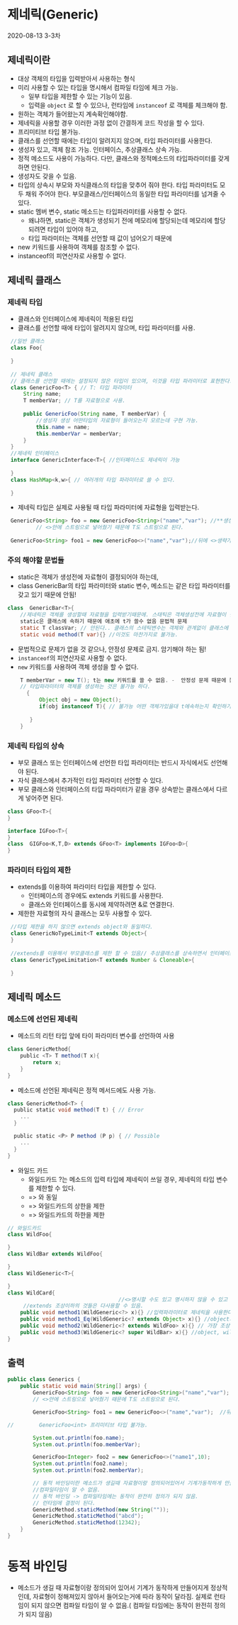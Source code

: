 # 제네릭(Generic)
2020-08-13 3-3차
## 제네릭이란
 * 대상 객체의 타입을 입력받아서 사용하는 형식
 * 미리 사용할 수 있는 타입을 명시해서 컴파일 타임에 체크 가능.
      * 일부 타입을 제한할 수 있는 기능이 있음.
      * 입력을 `object` 로 할 수 있으나, 런타임에 `instanceof` 로 객체를 체크해야 함.
 * 원하는 객체가 들어왔는지 계속확인해야함.
 * 제네릭을 사용할 경우 이러한 과정 없이 간결하게 코드 작성을 할 수 있다.
 * 프리미티브 타입 불가능.
 * 클래스를 선언할 때에는 타입이 알려지지 않으며, 타입 파라미터를 사용한다.
 * 생성자 있고, 객체 참조 가능. 인터페이스, 추상클래스 상속 가능.
 * 정적 메소드도 사용이 가능하다. 다만, 클래스와 정적메소드의 타입파라미터를 갖게 하면 안된다.
 * 생성자도 갖을 수 있음.
 * 타입의 상속시 부모와 자식클래스의 타입을 맞추어 줘야 한다. 타입 파라미터도 모두 채워 주어야 한다. 부모클래스/인터페이스의 동일한 타입 파라미터를 넘겨줄 수 있다.
 * static 멤버 변수, static 메소드는 타입파라미터를 사용할 수 없다.
   * 왜냐하면, static은 객체가 생성되기 전에 메모리에 할당되는데 메모리에 할당되려면 타입이 있어야 하고, 
   * 타입 파라미터는 객체를 선언할 때 값이 넘어오기 때문에
 * new 키워드를 사용하여 객체를 참조할 수 없다.
 * instanceof의 피연산자로 사용할 수 없다.
 
 ## 제네릭 클래스
 ### 제네릭 타입
 * 클래스와 인터페이스에 제네릭이 적용된 타입
 * 클래스를 선언할 때에 타입이 알려지지 않으며, 타입 파라미터를 사용.
  ````java
   //일반 클래스
   class Foo{
   
   }
   
   // 제네릭 클래스
   // 클래스를 선언할 때에는 설정되지 않은 타입이 있으며, 이것을 타입 파라미터로 표현한다.
   class GenericFoo<T> { // T: 타입 파라미터
       String name;
       T memberVar; // T를 자료형으로 사용.
   
       public GenericFoo(String name, T memberVar) {
           //생성자 생성 어떤타입의 자료형이 들어오는지 모르는데 구현 가능.
           this.name = name;
           this.memberVar = memberVar;
       }
   }
   //제네릭 인터페이스
   interface GenericInterface<T>{ //인터페이스도 제네릭이 가능
       
   }
   class HashMap<k,w>{ // 여러개의 타입 파라미터로 쓸 수 있다.
   
   }
   ````
 * 제네릭 타입은 실제로 사용될 때 타입 파라미터에 자료형을 입력받는다.
  ````groovy
   GenericFoo<String> foo = new GenericFoo<String>("name","var"); //**생성할 때 자료형을 정해주게 되어 있음.**
           // <>안에 스트링으로 넣어줬기 때문에 T도 스트링으로 된다.
   
   GenericFoo<String> foo1 = new GenericFoo<>("name","var");//뒤에 <>생략가능
   ````
### 주의 해야할 문법들
 * static은 객체가 생성전에 자료형이 결정되어야 하는데, 
 * class  GenericBar<T>의 타입 파라미터와 static 변수, 메소드는 같은 타입 파라미터를 갖고 있기 때문에 안됨!
````java
class  GenericBar<T>{
    //제네릭은 객체를 생성할때 자료형을 입력받기때문에. 스태틱은 객체생성전에 자료형이 결정되어야 하기때문에 / 클래스에 속하기 때문에 t를사용하면 자료형 알 수 없음.
    static은 클래스에 속하기 때문에 애초에 t가 쓸수 없음 문법적 문제
    static T classVar; // 안된다.. 클래스의 스테틱변수는 객체와 관계없이 클래스에 속해있기 때문에 스태틱 변수가 생겨야하는 생서시점에는 t 자료형이 없기 때문에
    static void method(T var){} //이것도 마찬가지로 불가능.
````
* 문법적으로 문제가 없을 것 같으나, 안정성 문제로 금지. 암기해야 하는 됨!
* `instanceof`의 피연산자로 사용할 수 없다.
* `new` 키워드를 사용하여 객체 생성을 할 수 없다.
````groovy
    T memberVar = new T(); t는 new 키워드를 쓸 수 없음. -  안정성 문제 때문에 불가능하다. 티라는 자료형이 결정되지 않기때문에 생성자가 어떻게 정의될지 모르기 때문에 불가능 자바에서 막혀있음.
    // 타입파라미터의 객체를 생성하는 것은 불가능 하다.
      {
          Object obj = new Object();
          if(obj instanceof T){ // 불가능 어떤 객체가있을대 t에속하는지 확인하기 불가능 안정성 문제 때문에 그냥 막혀있음.
    
       }
    }
````
### 제네릭 타입의 상속
 * 부모 클래스 또는 인터페이스에 선언한 타입 파라미터는 반드시 자식에서도 선언해야 된다.
 * 자식 클래스에서 추가적인 타입 파라미터 선언할 수 있다.
 * 부모 클래스와 인터페이스의 타입 파라미터가 같을 경우 상속받는 클래스에서 다르게 넣어주면 된다.
 ````groovy
 class GFoo<T>{
 }
 
 interface IGFoo<T>{
 }
 class  GIGFoo<K,T,D> extends GFoo<T> implements IGFoo<D>{
 }
 ````
### 파라미터 타입의 제한
 * extends를 이용하여 파라미터 타입을 제한할 수 있다.
   * 인터페이스의 경우에도 extends 키워드를 사용한다.
   * 클래스와 인터페이스를 동시에 제약하려면 &로 연결한다.
 * 제한한 자료형의 자식 클래스는 모두 사용할 수 있다.
 ````groovy
  //타입 제한을 하지 않으면 extends object와 동일하다.
  class GenericNoTypeLimit<T extends Object>{
  }
  
  //extends를 이용해서 부모클래스를 제한 할 수 있음// 추상클래스를 상속하면서 인터페이스를 추가로 구현할 수 있음  추상클래스+인터페이스를 구현해야한다
  class GenericTypeLimitation<T extends Number & Cloneable>{
  
  }
 ````
## 제네릭 메소드
### 메소드에 선언된 제네릭
* 메소드의 리턴 타입 앞에 타이 파라미터 변수를 선언하여 사용
````groovy
class GenericMethod{
    public <T> T method(T x){
        return x;
    }
}
````
* 메소드에 선언된 제네릭은 정적 메서드에도 사용 가능.
````groovy
class GenericMethod<T> {
  public static void method(T t) { // Error
    ...
  }

  public static <P> P method (P p) { // Possible
    ...
  }
}
````
* 와일드 카드
  * 와일드카드 ?는 메소드의  입력 타입에 제네릭이 쓰일 경우, 제네릭의 타입 변수를 제한할 수 있다.
  * <?> => <? extends Object>와 동일
  * <? extends T> => 와일드카드의 상한을 제한
  * <? super T> => 와일드카드의 하한을 제한
 ````java
 // 와일드카드
 class WildFoo{
 
 }
 class WildBar extends WildFoo{
 
 }
 class WildGeneric<T>{
 
 }
 class WildCard{
                                    //<>명시할 수도 있고 명시하지 않을 수 있고 ?를 사용할 수 있음.
      //extends 조상이하의 것들은 다사용할 수 있음.
     public void method1(WildGeneric<?> x){} //입력파라미터로 제네릭을 사용한다면 제네릭의 타입변수는 ?를사용해서 미리 정하지 않을 수 있다.여기선 아무거나 들어올 수 있다.
     public void method1_Eq(WildGeneric<? extends Object> x){} //object가 상한이고 -> 모든 클래스를 사용할 수 있음.(모든 클래스는 object를 상위클래스로 갖고있기 때문에)
     public void method2(WildGeneric<? extends WildFoo> x){} // 가장 조상이 어디까지인지 제한을 하는 것 / 여기선 wildfoo, wildbar 사용가능
     public void method3(WildGeneric<? super WildBar> x){} //object, wildfoo, wildbar 사용가능. 여기서 whildbar 이상의 것들 하한선이 whildbar
 }
 ````
## 출력
````java
public class Generics {
    public static void main(String[] args) {
        GenericFoo<String> foo = new GenericFoo<String>("name","var"); //**생성할 때 자료형을 정해주게 되어 있음.**
        // <>안에 스트링으로 넣어줬기 때문에 T도 스트링으로 된다.

        GenericFoo<String> foo1 = new GenericFoo<>("name","var");  //뒤에 <>생략가능

//        GenericFoo<int> 프리미티브 타입 불가능.

        System.out.println(foo.name);
        System.out.println(foo.memberVar);

        GenericFoo<Integer> foo2 = new GenericFoo<>("name1",10);
        System.out.println(foo2.name);
        System.out.println(foo2.memberVar);

        // 동적 바인딩이란 메소드가 생길때 자료형이랑 정의되어있어서 기계가동작하게 만들어지는게 정상적인데 자료형이 정해져있지않아서 들어오는거에따라 동작이 달라짐 실제로 런타임이 되지않으면
        //컴파일타임이 알 수 없음.
        // 동적 바인딩 -> 컴파일타임에는 동작이 완전히 정의가 되지 않음.
        // 런타임에 결정이 된다.
        GenericMethod.staticMethod(new String(""));
        GenericMethod.staticMethod("abcd");
        GenericMethod.staticMethod(12342);
    }
}
````

# 동적 바인딩 
- 메소드가 생길 때 자료형이랑 정의되어 있어서 기계가 동작하게 만들어지게 정상적인데, 자료형이 정해져있지 않아서 들어오는거에 따라 동작이 달라짐.
 실제로 런타임이 되지 않으면 컴파일 타임이 알 수 없음.( 컴파일 타임에는 동작이 완전히 정의가 되지 않음)